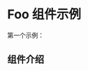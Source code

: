 # Foo 组件示例

第一个示例：

<preview path="../demos/button/basic.vue" title="基本使用" description="测试使用 Element Plus 组件"></preview>

## 组件介绍
